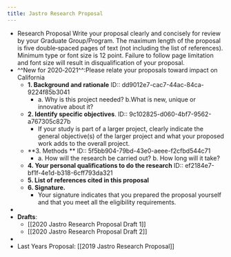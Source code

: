 ```yaml
---
title: Jastro Research Proposal
---
```


- Research Proposal Write your proposal clearly and concisely for review by your Graduate Group/Program. The maximum length of the proposal is five double‐spaced pages of text (not including the list of references). Minimum type or font size is 12 point. Failure to follow page limitation and font size will result in disqualification of your proposal.
- ^^New for 2020‐2021^^:Please relate your proposals toward impact on California
	- **1. Background and rationale**
	  ID:: dd9012e7-cac7-44ac-84ca-9224f85b3041
		- a. Why is this project needed? b.What is new, unique or innovative about it?
	- **2. Identify specific objectives**. 
	  ID:: 9c102825-d060-4bf7-9562-a767305c827b
		- If your study is part of a larger project, clearly indicate the general objective(s) of the larger project and what your proposed work adds to the overall project.
	- **3. Methods **
	  ID:: 5f5bb904-79bd-43e0-aeee-f2cfbd544c71
		- a. How will the research be carried out? b. How long will it take?
	- **4. Your personal qualifications to do the research**
	  ID:: ef2184e7-bf1f-4e1d-b318-6cff793da321
	- **5. List of references cited in this proposal**
	- **6. Signature.**
		- Your signature indicates that you prepared the proposal yourself and that you meet all the eligibility requirements.
-
- **Drafts**:
	- [[2020 Jastro Research Proposal Draft 1]]
	- [[2020 Jastro Research Proposal Draft 2]]
-
- Last Years Proposal: [[2019 Jastro Research Proposal]]